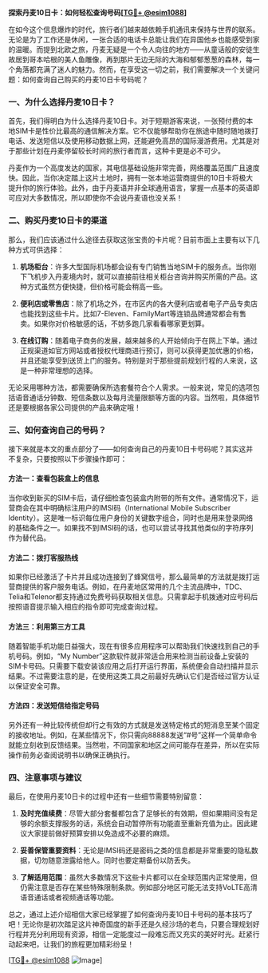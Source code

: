 **探索丹麦10日卡：如何轻松查询号码[[TG💪+ @esim1088](https://t.me/s/esim1088)]**

在如今这个信息爆炸的时代，旅行者们越来越依赖手机通讯来保持与世界的联系。无论是为了工作还是休闲，一张合适的电话卡总能让我们在异国他乡也能感受到家的温暖。而提到北欧之旅，丹麦无疑是一个令人向往的地方——从童话般的安徒生故居到哥本哈根的美人鱼雕像，再到那片无边无际的大海和郁郁葱葱的森林，每一个角落都充满了迷人的魅力。然而，在享受这一切之前，我们需要解决一个关键问题：如何查询自己购买的丹麦10日卡号码呢？

### 一、为什么选择丹麦10日卡？

首先，我们得明白为什么选择丹麦10日卡。对于短期游客来说，一张预付费的本地SIM卡是性价比最高的通信解决方案。它不仅能够帮助你在旅途中随时随地拨打电话、发送短信以及使用移动数据上网，还能避免高昂的国际漫游费用。尤其是对于那些计划在丹麦停留较长时间的旅行者而言，这种卡更是必不可少。

丹麦作为一个高度发达的国家，其电信基础设施非常完善，网络覆盖范围广且速度快。因此，当你决定踏上这片土地时，拥有一张本地运营商提供的10日卡将极大提升你的旅行体验。此外，由于丹麦语并非全球通用语言，掌握一点基本的英语即可应对大多数情况，所以即使你不会说丹麦语也没关系！

### 二、购买丹麦10日卡的渠道

那么，我们应该通过什么途径去获取这张宝贵的卡片呢？目前市面上主要有以下几种方式可供选择：

1. **机场柜台**：许多大型国际机场都会设有专门销售当地SIM卡的服务点。当你刚下飞机步入丹麦境内时，就可以直接前往相关柜台咨询并购买所需的产品。这种方式虽然方便快捷，但价格可能会稍高一些。
   
2. **便利店或零售店**：除了机场之外，在市区内的各大便利店或者电子产品专卖店也能找到这些卡片。比如7-Eleven、FamilyMart等连锁品牌通常都会有售卖。如果你对价格敏感的话，不妨多跑几家看看哪家更划算。
    
3. **在线订购**：随着电子商务的发展，越来越多的人开始倾向于在网上下单。通过正规渠道如官方网站或者授权代理商进行预订，则可以获得更加优惠的价格，并且还能享受到送货上门的服务。特别是对于那些提前规划行程的人来说，这是一种非常理想的选择。

无论采用哪种方法，都需要确保所选套餐符合个人需求。一般来说，常见的选项包括语音通话分钟数、短信条数以及每月流量限额等方面的内容。当然啦，具体细节还是要根据各家公司提供的产品来确定哦！

### 三、如何查询自己的号码？

接下来就是本文的重点部分了——如何查询自己的丹麦10日卡号码呢？其实这并不复杂，只要按照以下步骤操作即可：

#### 方法一：查看包装盒上的信息
当你收到新买的SIM卡后，请仔细检查包装盒内附带的所有文件。通常情况下，运营商会在其中明确标注用户的IMSI码（International Mobile Subscriber Identity）。这是唯一标识每位用户身份的关键数字组合，同时也是用来登录网络的基础条件之一。如果找不到IMSI码的话，也可以尝试寻找其他类似的字符序列作为替代品。

#### 方法二：拨打客服热线
如果你已经激活了卡片并且成功连接到了蜂窝信号，那么最简单的方法就是拨打运营商提供的客户服务电话。例如，在丹麦地区常用的几个主流品牌中，TDC、Telia和Telenor都支持通过免费号码获取相关信息。只需拿起手机拨通对应号码后按照语音提示输入相应的指令即可完成查询过程。

#### 方法三：利用第三方工具
随着智能手机功能日益强大，现在有很多应用程序可以帮助我们快速找到自己的手机号码。例如，“My Number”这款软件就非常适合用来检测当前设备上安装的SIM卡号码。只需要下载安装该应用之后打开运行界面，系统便会自动扫描并显示结果。不过需要注意的是，在使用这类工具之前最好先确认它们是否经过官方认证以保证安全可靠。

#### 方法四：发送短信给指定号码
另外还有一种比较传统但却行之有效的方式就是发送特定格式的短消息至某个固定的接收地址。例如，在某些情况下，你只需向88888发送“#号”这样一个简单命令就能立刻收到反馈结果。当然啦，不同国家和地区之间可能存在差异，所以在实际操作前务必查阅说明书以确保正确执行。

### 四、注意事项与建议

最后，在使用丹麦10日卡的过程中还有一些细节需要特别留意：

1. **及时充值续费**：尽管大部分套餐都包含了足够长的有效期，但如果期间没有足够的余额支撑服务的话，系统会自动暂停所有功能直至重新充值为止。因此建议大家提前做好预算安排以免造成不必要的麻烦。
   
2. **妥善保管重要资料**：无论是IMSI码还是密码之类的信息都是非常重要的隐私数据，切勿随意泄露给他人。同时也要定期备份以防丢失。
    
3. **了解适用范围**：虽然大多数情况下这些卡片都可以在全球范围内正常使用，但仍需注意是否存在某些特殊限制条款。例如部分地区可能无法支持VoLTE高清语音通话或者视频通话等功能。

总之，通过上述介绍相信大家已经掌握了如何查询丹麦10日卡号码的基本技巧了吧！无论你是初次踏足这片神奇国度的新手还是久经沙场的老鸟，只要合理规划好行程并充分利用现有资源，相信一定能度过一段难忘而又充实的美好时光。赶紧行动起来吧，让我们的旅程更加精彩纷呈！

[[TG💪+ @esim1088](https://t.me/s/esim1088) ![Image](https://i.postimg.cc/4NQfJmqS/Snipaste-2025-05-13-00-14-12.png)]